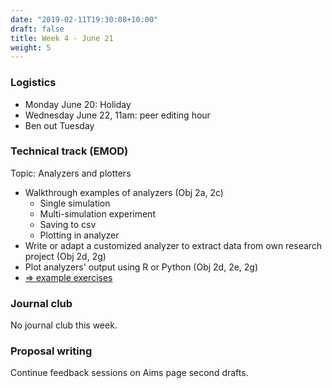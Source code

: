 ```yaml
---
date: "2019-02-11T19:30:08+10:00"
draft: false
title: Week 4 - June 21
weight: 5
---
```


<!--more-->

### Logistics

- Monday June 20: Holiday
- Wednesday June 22, 11am: peer editing hour
- Ben out Tuesday

### Technical track (EMOD)

Topic: Analyzers and plotters

- Walkthrough examples of analyzers (Obj 2a, 2c)
    + Single simulation
    + Multi-simulation experiment
    + Saving to csv
    + Plotting in analyzer
- Write or adapt a customized analyzer to extract data from own research project (Obj 2d, 2g)
- Plot analyzers' output using R or Python (Obj 2d, 2e, 2g)
- [=> example exercises](https://github.com/numalariamodeling/faculty-enrich-2022-examples#week-4-analyzers-and-plotters-)

### Journal club

No journal club this week.

### Proposal writing

Continue feedback sessions on Aims page second drafts.